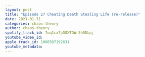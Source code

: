 ```yaml
---
layout: post
title: "Episode 27 Cheating Death Stealing Life (re-release)"
date: 2021-01-31
categories: chaos-theory
author: chaos-theory
spotify_track_id: 7uq1cx7pDOXTOWr3h5Dbpj
youtube_video_id: 
apple_track_id: 1000507192631
youtube_metadata: 
---
```

